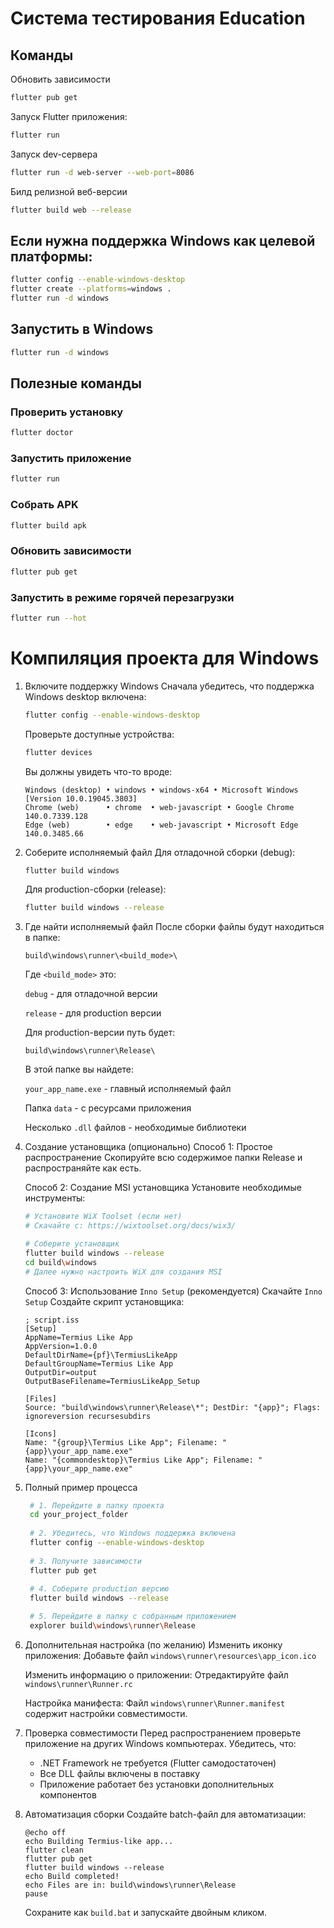 # Система тестирования Education

## Команды
Обновить зависимости
```bash
flutter pub get
```
Запуск Flutter приложения:
```bash
flutter run
```

Запуск dev-сервера
```bash
flutter run -d web-server --web-port=8086
```


Билд релизной веб-версии
```bash
flutter build web --release
```

## Если нужна поддержка Windows как целевой платформы:

```bash
flutter config --enable-windows-desktop
flutter create --platforms=windows .
flutter run -d windows
```

## Запустить в Windows

```bash
flutter run -d windows
```

## Полезные команды

### Проверить установку

```bash
flutter doctor
```

### Запустить приложение

```bash
flutter run
```

### Собрать APK

```bash
flutter build apk
```

### Обновить зависимости

```bash
flutter pub get
```

### Запустить в режиме горячей перезагрузки

```bash
flutter run --hot
```

# Компиляция проекта для Windows

1. Включите поддержку Windows
   Сначала убедитесь, что поддержка Windows desktop включена:

    ```bash
    flutter config --enable-windows-desktop
    ```
   Проверьте доступные устройства:

    ```bash
    flutter devices
    ```
   Вы должны увидеть что-то вроде:

    ```text
    Windows (desktop) • windows • windows-x64 • Microsoft Windows [Version 10.0.19045.3803]
    Chrome (web)      • chrome  • web-javascript • Google Chrome 140.0.7339.128
    Edge (web)        • edge    • web-javascript • Microsoft Edge 140.0.3485.66
    ```
2. Соберите исполняемый файл
   Для отладочной сборки (debug):
   ```bash
   flutter build windows
   ```

   Для production-сборки (release):
   ```bash
   flutter build windows --release
   ```
3. Где найти исполняемый файл
   После сборки файлы будут находиться в папке:

    ```text
    build\windows\runner\<build_mode>\
    ```
   Где `<build_mode>` это:

   `debug` - для отладочной версии

   `release` - для production версии

   Для production-версии путь будет:
    ```text
    build\windows\runner\Release\
   ```
   В этой папке вы найдете:

   `your_app_name.exe` - главный исполняемый файл

   Папка `data` - с ресурсами приложения

   Несколько `.dll` файлов - необходимые библиотеки

4. Создание установщика (опционально)
   Способ 1: Простое распространение
   Скопируйте всю содержимое папки Release и распространяйте как есть.

   Способ 2: Создание MSI установщика
   Установите необходимые инструменты:

    ```bash
    # Установите WiX Toolset (если нет)
    # Скачайте с: https://wixtoolset.org/docs/wix3/
    
    # Соберите установщик
    flutter build windows --release
    cd build\windows
    # Далее нужно настроить WiX для создания MSI
   ```
   Способ 3: Использование `Inno Setup` (рекомендуется)
   Скачайте `Inno Setup`
   Создайте скрипт установщика:

    ```iss
    ; script.iss
    [Setup]
    AppName=Termius Like App
    AppVersion=1.0.0
    DefaultDirName={pf}\TermiusLikeApp
    DefaultGroupName=Termius Like App
    OutputDir=output
    OutputBaseFilename=TermiusLikeApp_Setup
    
    [Files]
    Source: "build\windows\runner\Release\*"; DestDir: "{app}"; Flags: ignoreversion recursesubdirs
    
    [Icons]
    Name: "{group}\Termius Like App"; Filename: "{app}\your_app_name.exe"
    Name: "{commondesktop}\Termius Like App"; Filename: "{app}\your_app_name.exe"
   ```
5. Полный пример процесса
   ```bash
    # 1. Перейдите в папку проекта
    cd your_project_folder
    
    # 2. Убедитесь, что Windows поддержка включена
    flutter config --enable-windows-desktop
    
    # 3. Получите зависимости
    flutter pub get
    
    # 4. Соберите production версию
    flutter build windows --release

    # 5. Перейдите в папку с собранным приложением
    explorer build\windows\runner\Release
   ```
6. Дополнительная настройка (по желанию)
   Изменить иконку приложения:
   Добавьте файл `windows\runner\resources\app_icon.ico`

   Изменить информацию о приложении:
   Отредактируйте файл `windows\runner\Runner.rc`

   Настройка манифеста:
   Файл `windows\runner\Runner.manifest` содержит настройки совместимости.

7. Проверка совместимости
   Перед распространением проверьте приложение на других Windows компьютерах. Убедитесь, что:

    - .NET Framework не требуется (Flutter самодостаточен)
    - Все DLL файлы включены в поставку
    - Приложение работает без установки дополнительных компонентов

8. Автоматизация сборки
   Создайте batch-файл для автоматизации:

   ```batch
   @echo off
   echo Building Termius-like app...
   flutter clean
   flutter pub get
   flutter build windows --release
   echo Build completed!
   echo Files are in: build\windows\runner\Release
   pause
   ```
   Сохраните как `build.bat` и запускайте двойным кликом.

